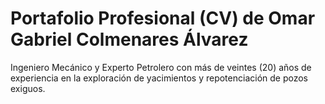 # Portafolio Profesional (CV) de Omar Gabriel Colmenares Álvarez

Ingeniero Mecánico y Experto Petrolero con más de veintes (20) años de experiencia en la exploración de yacimientos y repotenciación de pozos exiguos.
